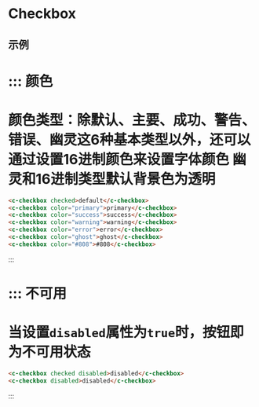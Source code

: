 # Checkbox


## 示例


::: 颜色
===
颜色类型：除默认、主要、成功、警告、错误、幽灵这6种基本类型以外，还可以通过设置16进制颜色来设置字体颜色
幽灵和16进制类型默认背景色为透明
===
```html
<c-checkbox checked>default</c-checkbox>
<c-checkbox color="primary">primary</c-checkbox>
<c-checkbox color="success">success</c-checkbox>
<c-checkbox color="warning">warning</c-checkbox>
<c-checkbox color="error">error</c-checkbox>
<c-checkbox color="ghost">ghost</c-checkbox>
<c-checkbox color="#808">#808</c-checkbox>
```
:::


::: 不可用
===
当设置`disabled`属性为`true`时，按钮即为不可用状态
===
```html
<c-checkbox checked disabled>disabled</c-checkbox>
<c-checkbox disabled>disabled</c-checkbox>
```
:::
